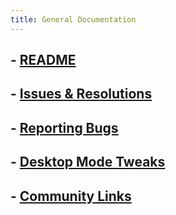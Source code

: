 ```yaml
---
title: General Documentation
---
```

## - [README](https://docs.bazzite.gg/Bazzite_README/)
## - [Issues & Resolutions](https://docs.bazzite.gg/Advanced/issues_and_resolutions.md)
## - [Reporting Bugs](https://docs.bazzite.gg/General/reporting_bugs/)
## - [Desktop Mode Tweaks](https://docs.bazzite.gg/General/Desktop_Environment_Tweaks/)
## - [Community Links](https://docs.bazzite.gg/General/community-links/)
